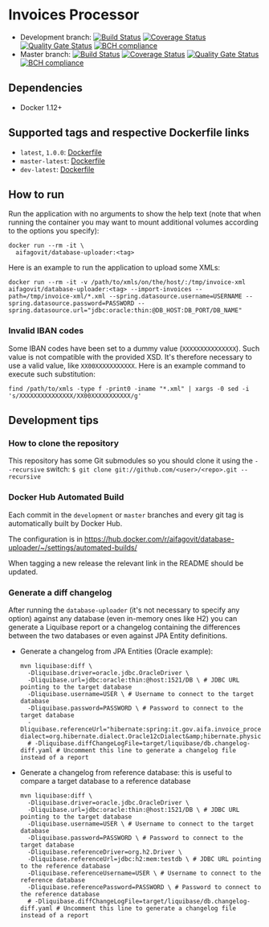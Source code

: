 # Invoices Processor

* Development branch:
[![Build Status](https://travis-ci.org/aifa-gov-it/database-uploader.svg?branch=development)](https://travis-ci.org/aifa-gov-it/database-uploader) [![Coverage Status](https://sonarcloud.io/api/badges/measure?key=it.gov.aifa%3Adatabase-uploader%3Adevelopment&metric=coverage)](https://sonarcloud.io/dashboard?id=it.gov.aifa%3Adatabase-uploader%3Adevelopment) [![Quality Gate Status](https://sonarcloud.io/api/badges/gate?key=it.gov.aifa%3Adatabase-uploader%3Adevelopment)](https://sonarcloud.io/dashboard?id=it.gov.aifa%3Adatabase-uploader%3Adevelopment) [![BCH compliance](https://bettercodehub.com/edge/badge/aifa-gov-it/database-uploader?branch=development)](https://bettercodehub.com/)
* Master branch: [![Build Status](https://travis-ci.org/aifa-gov-it/database-uploader.svg?branch=master)](https://travis-ci.org/aifa-gov-it/database-uploader) [![Coverage Status](https://sonarcloud.io/api/badges/measure?key=it.gov.aifa%3Adatabase-uploader%3Amaster&metric=coverage)](https://sonarcloud.io/dashboard?id=it.gov.aifa%3Adatabase-uploader%3Amaster) [![Quality Gate Status](https://sonarcloud.io/api/badges/gate?key=it.gov.aifa%3Adatabase-uploader%3Amaster)](https://sonarcloud.io/dashboard?id=it.gov.aifa%3Adatabase-uploader%3Amaster) [![BCH compliance](https://bettercodehub.com/edge/badge/aifa-gov-it/database-uploader?branch=master)](https://bettercodehub.com/)

## Dependencies

- Docker 1.12+

## Supported tags and respective Dockerfile links
- `latest`, `1.0.0`: [Dockerfile](https://github.com/aifa-gov-it/database-uploader/blob/1.0.0/Dockerfile)
- `master-latest`: [Dockerfile](https://github.com/aifa-gov-it/database-uploader/blob/master/Dockerfile)
- `dev-latest`: [Dockerfile](https://github.com/aifa-gov-it/database-uploader/blob/development/Dockerfile)

## How to run

Run the application with no arguments to show the help text (note that when running the container you may want to mount additional volumes according to the options you specify):

```
docker run --rm -it \
  aifagovit/database-uploader:<tag>
```

Here is an example to run the application to upload some XMLs:

```
docker run --rm -it -v /path/to/xmls/on/the/host/:/tmp/invoice-xml aifagovit/database-uploader:<tag> --import-invoices --path=/tmp/invoice-xml/*.xml --spring.datasource.username=USERNAME --spring.datasource.password=PASSWORD --spring.datasource.url="jdbc:oracle:thin:@DB_HOST:DB_PORT/DB_NAME"
```

### Invalid IBAN codes

Some IBAN codes have been set to a dummy value (`XXXXXXXXXXXXXXX`). Such value is not compatible with the provided XSD. It's therefore necessary to use a valid value, like `XX00XXXXXXXXXXX`. Here is an example command to execute such substitution:

```
find /path/to/xmls -type f -print0 -iname "*.xml" | xargs -0 sed -i 's/XXXXXXXXXXXXXXX/XX00XXXXXXXXXXX/g'
```

## Development tips

### How to clone the repository

This repository has some Git submodules so you should clone it using the `--recursive` switch: `$ git clone git://github.com/<user>/<repo>.git --recursive`

### Docker Hub Automated Build

Each commit in the `development` or `master` branches and every git tag is automatically built by Docker Hub.

The configuration is in https://hub.docker.com/r/aifagovit/database-uploader/~/settings/automated-builds/

When tagging a new release the relevant link in the README should be updated.

### Generate a diff changelog

After running the `database-uploader` (it's not necessary to specify any option) against any database (even in-memory ones like H2) you can generate a Liquibase report or a changelog containing the differences between the two databases or even against JPA Entity definitions.

- Generate a changelog from JPA Entities (Oracle example):

    ```
    mvn liquibase:diff \
      -Dliquibase.driver=oracle.jdbc.OracleDriver \
      -Dliquibase.url=jdbc:oracle:thin:@host:1521/DB \ # JDBC URL pointing to the target database
      -Dliquibase.username=USER \ # Username to connect to the target database
      -Dliquibase.password=PASSWORD \ # Password to connect to the target database
      -Dliquibase.referenceUrl="hibernate:spring:it.gov.aifa.invoice_processor.entity?dialect=org.hibernate.dialect.Oracle12cDialect&amp;hibernate.physical_naming_strategy=org.springframework.boot.orm.jpa.hibernate.SpringPhysicalNamingStrategy"
      # -Dliquibase.diffChangeLogFile=target/liquibase/db.changelog-diff.yaml # Uncomment this line to generate a changelog file instead of a report
    ```

- Generate a changelog from reference database: this is useful to compare a target database to a reference database

    ```
    mvn liquibase:diff \
      -Dliquibase.driver=oracle.jdbc.OracleDriver \
      -Dliquibase.url=jdbc:oracle:thin:@host:1521/DB \ # JDBC URL pointing to the target database
      -Dliquibase.username=USER \ # Username to connect to the target database
      -Dliquibase.password=PASSWORD \ # Password to connect to the target database
      -Dliquibase.referenceDriver=org.h2.Driver \
      -Dliquibase.referenceUrl=jdbc:h2:mem:testdb \ # JDBC URL pointing to the reference database
      -Dliquibase.referenceUsername=USER \ # Username to connect to the reference database
      -Dliquibase.referencePassword=PASSWORD \ # Password to connect to the reference database
      # -Dliquibase.diffChangeLogFile=target/liquibase/db.changelog-diff.yaml # Uncomment this line to generate a changelog file instead of a report
    ```
